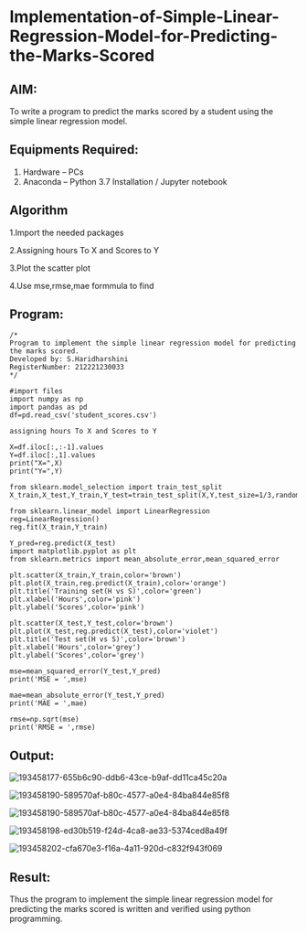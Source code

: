 # Implementation-of-Simple-Linear-Regression-Model-for-Predicting-the-Marks-Scored

## AIM:
To write a program to predict the marks scored by a student using the simple linear regression model.

## Equipments Required:
1. Hardware – PCs
2. Anaconda – Python 3.7 Installation / Jupyter notebook

## Algorithm
1.Import the needed packages

2.Assigning hours To X and Scores to Y

3.Plot the scatter plot

4.Use mse,rmse,mae formmula to find

## Program:
```
/*
Program to implement the simple linear regression model for predicting the marks scored.
Developed by: S.Haridharshini
RegisterNumber: 212221230033 
*/
```
```
#import files
import numpy as np
import pandas as pd
df=pd.read_csv('student_scores.csv')

assigning hours To X and Scores to Y

X=df.iloc[:,:-1].values
Y=df.iloc[:,1].values
print("X=",X)
print("Y=",Y)

from sklearn.model_selection import train_test_split
X_train,X_test,Y_train,Y_test=train_test_split(X,Y,test_size=1/3,random_state=0)

from sklearn.linear_model import LinearRegression
reg=LinearRegression()
reg.fit(X_train,Y_train)

Y_pred=reg.predict(X_test)
import matplotlib.pyplot as plt
from sklearn.metrics import mean_absolute_error,mean_squared_error

plt.scatter(X_train,Y_train,color='brown')
plt.plot(X_train,reg.predict(X_train),color='orange')
plt.title('Training set(H vs S)',color='green')
plt.xlabel('Hours',color='pink')
plt.ylabel('Scores',color='pink')

plt.scatter(X_test,Y_test,color='brown')
plt.plot(X_test,reg.predict(X_test),color='violet')
plt.title('Test set(H vs S)',color='brown')
plt.xlabel('Hours',color='grey')
plt.ylabel('Scores',color='grey')

mse=mean_squared_error(Y_test,Y_pred)
print('MSE = ',mse)

mae=mean_absolute_error(Y_test,Y_pred)
print('MAE = ',mae)

rmse=np.sqrt(mse)
print('RMSE = ',rmse)

```


## Output:

![193458177-655b6c90-ddb6-43ce-b9af-dd11ca45c20a](https://user-images.githubusercontent.com/94169318/193607735-68f645dc-8340-49c2-b22e-74e104856d1a.png)

![193458190-589570af-b80c-4577-a0e4-84ba844e85f8](https://user-images.githubusercontent.com/94169318/193607779-61905f2d-ed8c-4ba5-b105-f096c9f1f616.png)

![193458190-589570af-b80c-4577-a0e4-84ba844e85f8](https://user-images.githubusercontent.com/94169318/193608043-0a8987a5-d757-4099-9410-0bc854bd54fa.png)

![193458198-ed30b519-f24d-4ca8-ae33-5374ced8a49f](https://user-images.githubusercontent.com/94169318/193608117-0ea88216-e9e4-41e8-bc79-a6ff1470491d.png)

![193458202-cfa670e3-f16a-4a11-920d-c832f943f069](https://user-images.githubusercontent.com/94169318/193608163-e9e7f42d-8ceb-4428-8081-e577100a660d.png)



## Result:
Thus the program to implement the simple linear regression model for predicting the marks scored is written and verified using python programming.
